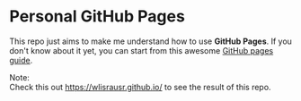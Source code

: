 # Personal GitHub Pages
This repo just aims to make me understand how to use **GitHub Pages**. If you don't know about it yet, you can start from this awesome [GitHub pages guide](https://guides.github.com/features/pages/).

Note:<br>
Check this out https://wlisrausr.github.io/ to see the result of this repo.
